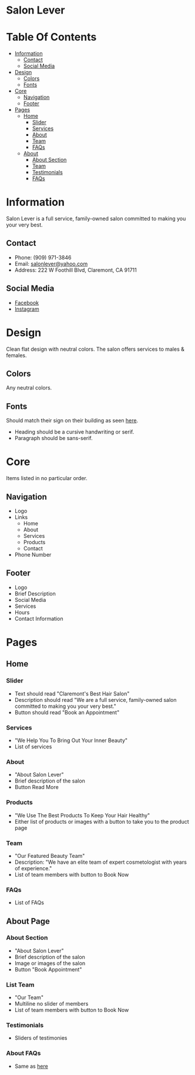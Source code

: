 # Salon Lever


# Table Of Contents

- [Information](#information)
    - [Contact](#contact)
    - [Social Media](#social-media)
- [Design](#design)
    - [Colors](#colors)
    - [Fonts](#fonts)
- [Core](#core)
    - [Navigation](#navigation)
    - [Footer](#footer)
- [Pages](#pages)
    - [Home](#home)
        - [Slider](#slider)
        - [Services](#services)
        - [About](#about)
        - [Team](#team)
        - [FAQs](#faqs)
    - [About](#about-page)
      - [About Section](#about-section)
      - [Team](#list-team)
      - [Testimonials](#testimonials)
      - [FAQs](#about-faqs)

# Information
Salon Lever is a full service, family-owned salon committed to making you your very best.

## Contact

- Phone: (909) 971-3846
- Email: salonlever@yahoo.com
- Address: 222 W Foothill Blvd, Claremont, CA 91711

## Social Media
- [Facebook](https://www.facebook.com/SalonLeverClaremont/)
- [Instagram](https://www.instagram.com/salonlever/)

# Design

Clean flat design with neutral colors. The salon offers services to males & females.

## Colors

Any neutral colors.

## Fonts

Should match their sign on their building as seen [here](https://www.google.com/maps/uv?pb=!1s0x80c331c20572a381%3A0x1970b9d76c3d57bd!3m1!7e115!4shttps%3A%2F%2Flh5.googleusercontent.com%2Fp%2FAF1QipNQXB2y9m0B51IcW0Y_5BjEfkzaxnReh0wiCHjI%3Dw239-h160-k-no!5ssalon%20lever%20-%20Google%20Search!15sCgIgAQ&imagekey=!1e10!2sAF1QipNQXB2y9m0B51IcW0Y_5BjEfkzaxnReh0wiCHjI&hl=en&sa=X&ved=2ahUKEwjJ78js3875AhUZk2oFHd-MBFIQoip6BAhmEAM).

- Heading should be a cursive handwriting or serif.
- Paragraph should be sans-serif.

# Core
Items listed in no particular order.

## Navigation

- Logo
- Links
  - Home
  - About
  - Services
  - Products
  - Contact
- Phone Number

## Footer

- Logo
- Brief Description
- Social Media
- Services
- Hours
- Contact Information

# Pages

## Home

### Slider

- Text should read "Claremont's Best Hair Salon"
- Description should read "We are a full service, family-owned salon committed to making you your very best."
- Button should read "Book an Appointment"

### Services

- "We Help You To Bring Out Your Inner Beauty"
- List of services

### About

- "About Salon Lever"
- Brief description of the salon
- Button Read More

### Products

- "We Use The Best Products To Keep Your Hair Healthy"
- Either list of products or images with a button to take you to the product page

### Team

- "Our Featured Beauty Team"
- Description: "We have an elite team of expert cosmetologist with years of experience."
- List of team members with button to Book Now

### FAQs

- List of FAQs


## About Page

### About Section

- "About Salon Lever"
- Brief description of the salon
- Image or images of the salon
- Button "Book Appointment"

### List Team

- "Our Team"
- Multiline no slider of members
- List of team members with button to Book Now

### Testimonials

- Sliders of testimonies

### About FAQs

- Same as [here](#faqs)

